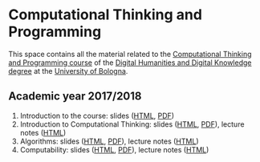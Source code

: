 # Computational Thinking and Programming

This space contains all the material related to the [Computational Thinking and Programming course](http://www.artshumanitiesculturalheritage.unibo.it/en/programmes/course-unit-catalogue/course-unit/2017/424624) of the [Digital Humanities and Digital Knowledge degree](http://corsi.unibo.it/2cycle/digitalhumanitiesdigitalknowledge) at the [University of Bologna](http://www.unibo.it/en).

## Academic year 2017/2018

1. Introduction to the course: slides ([HTML](https://rawgit.com/essepuntato/comp-think/master/2017-2018/slides/00%20-%20Course%20introduction/index.html), [PDF](https://rawgit.com/essepuntato/comp-think/master/2017-2018/slides/00%20-%20Course%20introduction/index.html))
1. Introduction to Computational Thinking: slides ([HTML](https://rawgit.com/essepuntato/comp-think/master/2017-2018/slides/01%20-%20Introduction%20to%20Computational%20Thinking/index.html), [PDF](https://rawgit.com/essepuntato/comp-think/master/2017-2018/slides/01%20-%20Introduction%20to%20Computational%20Thinking/index.pdf)), lecture notes ([HTML](https://rawgit.com/essepuntato/comp-think/master/2017-2018/lecture-notes/01%20-%20Introduction%20to%20computational%20thinking/index.html))
1. Algorithms: slides ([HTML](https://rawgit.com/essepuntato/comp-think/master/2017-2018/slides/02%20-%20Algorithms/index.html), [PDF](https://rawgit.com/essepuntato/comp-think/master/2017-2018/slides/02%20-%20Algorithms/index.pdf)), lecture notes ([HTML](https://rawgit.com/essepuntato/comp-think/master/2017-2018/lecture-notes/02%20-%20Algorithms/index.html))
1. Computability: slides ([HTML](https://rawgit.com/essepuntato/comp-think/master/2017-2018/slides/03%20-%20Computability/index.html), [PDF](https://rawgit.com/essepuntato/comp-think/master/2017-2018/slides/03%20-%20Computability/index.pdf)), lecture notes ([HTML](https://rawgit.com/essepuntato/comp-think/master/2017-2018/lecture-notes/03%20-%20Computability/index.html))